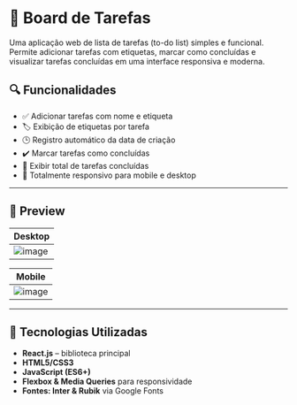 # 📝 Board de Tarefas

Uma aplicação web de lista de tarefas (to-do list) simples e funcional. Permite adicionar tarefas com etiquetas, marcar como concluídas e visualizar tarefas concluídas em uma interface responsiva e moderna.

## 🔍 Funcionalidades

- ✅ Adicionar tarefas com nome e etiqueta
- 🏷️ Exibição de etiquetas por tarefa
- 🕒 Registro automático da data de criação
- ✔️ Marcar tarefas como concluídas
- 🧾 Exibir total de tarefas concluídas
- 📱 Totalmente responsivo para mobile e desktop

---

## 📸 Preview

| Desktop                             |
|-------------------------------------|
| ![image](https://github.com/user-attachments/assets/958b55bf-3393-4e82-bd3f-929c0e0ce793)|

| Mobile                              |
|-------------------------------------|
| ![image](https://github.com/user-attachments/assets/8df9a662-6a49-44d9-95cf-b341c75650bd)|

---

## 🚀 Tecnologias Utilizadas

- **React.js** – biblioteca principal
- **HTML5/CSS3**
- **JavaScript (ES6+)**
- **Flexbox & Media Queries** para responsividade
- **Fontes: Inter & Rubik** via Google Fonts

